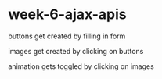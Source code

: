 # week-6-ajax-apis

buttons get created by filling in form

images get created by clicking on buttons

animation gets toggled by clicking on images

